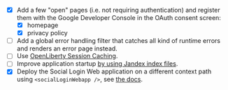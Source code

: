 * [X] Add a few "open" pages (i.e. not requiring authentication) and register them with the Google Developer Console in the OAuth consent screen:
  * [X] homepage
  * [X] privacy policy
* [ ] Add a global error handling filter that catches all kind of runtime errors and renders an error page instead.
* [ ] Use [OpenLiberty Session Caching](https://github.com/openliberty/ci.docker#session-caching).
* [ ] Improve application startup [by using Jandex index files](https://www.ibm.com/support/knowledgecenter/SSEQTP_liberty/com.ibm.websphere.wlp.doc/ae/twlp_improve_app_start.html).
* [X] Deploy the Social Login Web application on a different context path using `<socialLoginWebapp />`, see [the docs](https://openliberty.io/docs/ref/config/#socialLoginWebapp.html).